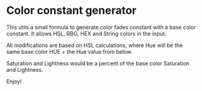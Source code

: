# Color constant generator
This utils a small formula to generate color fades constant with a base color constant.
It allows HSL, RBG, HEX and String colors in the input.

All modifications are based on HSL calculations, where Hue will be the same base color HUE + the Hue value from below.

Saturation and Lightness would be a percent of the base color Saturation and Lightness.

Enjoy!